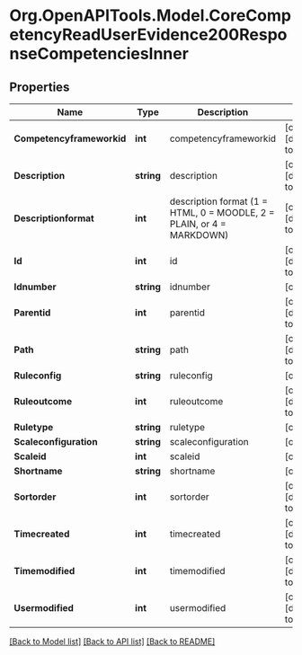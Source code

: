 # Org.OpenAPITools.Model.CoreCompetencyReadUserEvidence200ResponseCompetenciesInner

## Properties

Name | Type | Description | Notes
------------ | ------------- | ------------- | -------------
**Competencyframeworkid** | **int** | competencyframeworkid | [optional] [default to 0]
**Description** | **string** | description | [optional] [default to ""]
**Descriptionformat** | **int** | description format (1 &#x3D; HTML, 0 &#x3D; MOODLE, 2 &#x3D; PLAIN, or 4 &#x3D; MARKDOWN) | [optional] [default to 1]
**Id** | **int** | id | [optional] [default to 0]
**Idnumber** | **string** | idnumber | [optional] 
**Parentid** | **int** | parentid | [optional] [default to 0]
**Path** | **string** | path | [optional] [default to "/0/"]
**Ruleconfig** | **string** | ruleconfig | [optional] 
**Ruleoutcome** | **int** | ruleoutcome | [optional] [default to 0]
**Ruletype** | **string** | ruletype | [optional] 
**Scaleconfiguration** | **string** | scaleconfiguration | [optional] 
**Scaleid** | **int** | scaleid | [optional] 
**Shortname** | **string** | shortname | [optional] 
**Sortorder** | **int** | sortorder | [optional] [default to 0]
**Timecreated** | **int** | timecreated | [optional] [default to 0]
**Timemodified** | **int** | timemodified | [optional] [default to 0]
**Usermodified** | **int** | usermodified | [optional] [default to 0]

[[Back to Model list]](../README.md#documentation-for-models) [[Back to API list]](../README.md#documentation-for-api-endpoints) [[Back to README]](../README.md)

